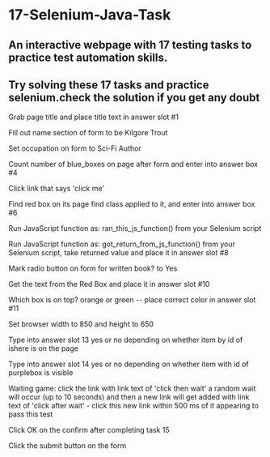 # 17-Selenium-Java-Task
An interactive webpage with 17 testing tasks to practice test automation skills.
---------------------------------------------------------------------------------------
Try solving these 17 tasks and practice selenium.check the solution if you get any doubt
------------------------------------------------------------------------------------------
Grab page title and place title text in answer slot #1

Fill out name section of form to be Kilgore Trout

Set occupation on form to Sci-Fi Author

Count number of blue_boxes on page after form and enter into answer box #4

Click link that says 'click me'

Find red box on its page find class applied to it, and enter into answer box #6

Run JavaScript function as: ran_this_js_function() from your Selenium script

Run JavaScript function as: got_return_from_js_function() from your Selenium script, take returned value and place it in answer slot #8

Mark radio button on form for written book? to Yes

Get the text from the Red Box and place it in answer slot #10

Which box is on top? orange or green -- place correct color in answer slot #11

Set browser width to 850 and height to 650

Type into answer slot 13 yes or no depending on whether item by id of ishere is on the page

Type into answer slot 14 yes or no depending on whether item with id of purplebox is visible

Waiting game: click the link with link text of 'click then wait' a random wait will occur (up to 10 seconds) and then a new link will get added with link text of 'click after wait' - click this new link within 500 ms of it appearing to pass this test

Click OK on the confirm after completing task 15

Click the submit button on the form
